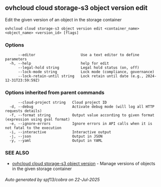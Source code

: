 ## ovhcloud cloud storage-s3 object version edit

Edit the given version of an object in the storage container

```
ovhcloud cloud storage-s3 object version edit <container_name> <object_name> <version_id> [flags]
```

### Options

```
      --editor                     Use a text editor to define parameters
  -h, --help                       help for edit
      --legal-hold string          Legal hold status (on, off)
      --lock-mode string           Lock mode (compliance, governance)
      --lock-retain-until string   Lock retain until date (e.g., 2024-12-31T23:59:59Z)
```

### Options inherited from parent commands

```
      --cloud-project string   Cloud project ID
  -d, --debug                  Activate debug mode (will log all HTTP requests details)
  -f, --format string          Output value according to given format (expression using gval format)
  -e, --ignore-errors          Ignore errors in API calls when it is not fatal to the execution
  -i, --interactive            Interactive output
  -j, --json                   Output in JSON
  -y, --yaml                   Output in YAML
```

### SEE ALSO

* [ovhcloud cloud storage-s3 object version](ovhcloud_cloud_storage-s3_object_version.md)	 - Manage versions of objects in the given storage container

###### Auto generated by spf13/cobra on 22-Jul-2025
